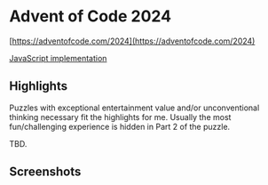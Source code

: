 # Advent of Code 2024

[https://adventofcode.com/2024](https://adventofcode.com/2024)

[JavaScript implementation](https://github.com/surgi1/adventofcode/tree/main/2024)

## Highlights

Puzzles with exceptional entertainment value and/or unconventional thinking necessary fit the highlights for me. Usually the most fun/challenging experience is hidden in Part 2 of the puzzle.

TBD.

## Screenshots


